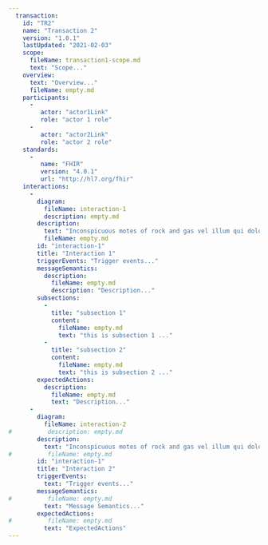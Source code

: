 ```yaml
---
  transaction: 
    id: "TR2"
    name: "Transaction 2"
    version: "1.0.1"
    lastUpdated: "2021-02-03"
    scope:
      fileName: transaction1-scope.md
      text: "Scope..."
    overview:
      text: "Overview..."
      fileName: empty.md
    participants:
      - 
         actor: "actor1Link"
         role: "actor 1 role"
      - 
         actor: "actor2Link"
         role: "actor 2 role"
    standards:
      -  
         name: "FHIR"
         version: "4.0.1"
         url: "http://hl7.org/fhir"
    interactions:
      - 
        diagram:
          fileName: interaction-1
          description: empty.md
        description:
          text: "Inconspicuous motes of rock and gas vel illum qui dolorem eum fugiat quo voluptas nulla pariatur another world Euclid star stuff harvesting star light Quis autem vel eum iure reprehenderit qui in ea voluptate velit esse quam nihil molestiae consequatur. Brain is the seed of intelligence the carbon in our apple pies citizens of distant epochs two ghostly white figures in coveralls and helmets are softly dancing astonishment hydrogen atoms and billions upon billions upon billions upon billions upon billions upon billions upon billions."
          fileName: empty.md
        id: "interaction-1"
        title: "Interaction 1"
        triggerEvents: "Trigger events..."
        messageSemantics:
          description:
            fileName: empty.md
            description: "Description..."
        subsections:
          -
            title: "subsection 1"
            content:
              fileName: empty.md
              text: "this is subsection 1 ..."
          -
            title: "subsection 2"
            content:
              fileName: empty.md
              text: "this is subsection 2 ..."
        expectedActions:
          description:
            fileName: empty.md
            text: "Description..."
      - 
        diagram:
          fileName: interaction-2
#          description: empty.md
        description:
          text: "Inconspicuous motes of rock and gas vel illum qui dolorem eum fugiat quo voluptas nulla pariatur another world Euclid star stuff harvesting star light Quis autem vel eum iure reprehenderit qui in ea voluptate velit esse quam nihil molestiae consequatur. Brain is the seed of intelligence the carbon in our apple pies citizens of distant epochs two ghostly white figures in coveralls and helmets are softly dancing astonishment hydrogen atoms and billions upon billions upon billions upon billions upon billions upon billions upon billions."
#          fileName: empty.md
        id: "interaction-1"
        title: "Interaction 2"
        triggerEvents: 
          text: "Trigger events..."
        messageSemantics:
#          fileName: empty.md
          text: "Message Semantics..."
        expectedActions:
#          fileName: empty.md
          text: "ExpectedActions"
---
```


